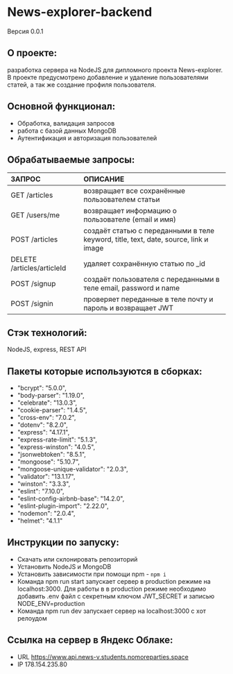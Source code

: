 # News-explorer-backend
Версия 0.0.1

## О проекте:
разработка сервера на NodeJS для дипломного проекта News-explorer.
В проекте предусмотрено добавление и удаление пользователями статей, а так же создание профиля пользователя.


## Основной функционал:
- Обработка, валидация запросов
- работа с базой данных MongoDB
- Аутентификация и авторизация пользователей

## Обрабатываемые запросы:
|ЗАПРОС|                        ОПИСАНИЕ|
|:----|:----------|
|GET /articles|	                  возвращает все сохранённые пользователем статьи|
|GET /users/me|	          возвращает информацию о пользователе (email и имя)|
|POST /articles|                   создаёт статью с переданными в теле keyword, title, text, date, source, link и image|
|DELETE /articles/articleId|         удаляет сохранённую статью  по _id|
|POST /signup|                  создаёт пользователя с переданными в теле email, password и name|
|POST /signin|                  проверяет переданные в теле почту и пароль и возвращает JWT|


## Стэк технологий:
NodeJS, express, REST API

## Пакеты которые используются в сборках:

  - "bcrypt": "5.0.0",
  - "body-parser": "1.19.0",
  - "celebrate": "13.0.3",
  - "cookie-parser": "1.4.5",
  - "cross-env": "7.0.2",
  - "dotenv": "8.2.0",
  - "express": "4.17.1",
  - "express-rate-limit": "5.1.3",
  - "express-winston": "4.0.5",
  - "jsonwebtoken": "8.5.1",
  - "mongoose": "5.10.7",
  - "mongoose-unique-validator": "2.0.3",
  - "validator": "13.1.17",
  - "winston": "3.3.3",
  - "eslint": "7.10.0",
  - "eslint-config-airbnb-base": "14.2.0",
  - "eslint-plugin-import": "2.22.0",
  - "nodemon": "2.0.4",
  - "helmet": "4.1.1"

## Инструкции по запуску:
- Скачать или склонировать репозиторий
- Установить NodeJS и MongoDB
- Установить зависимости при помощи npm - `npm i`
- Команда npm run start запускает сервер в production режиме на localhost:3000.
Для работы в в production режиме необходимо добавить .env файл с секретным ключом JWT_SECRET и записью NODE_ENV=production
- Команда npm run dev запускает сервер на localhost:3000 с хот релоудом

## Ссылка на сервер в Яндекс Облаке:
- URL
https://www.api.news-v.students.nomoreparties.space
- IP
178.154.235.80
